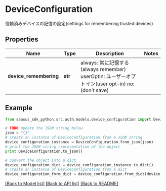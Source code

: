 # DeviceConfiguration

信頼済みデバイスの記憶の設定(settings for remembering trusted devices) 

## Properties
Name | Type | Description | Notes
------------ | ------------- | ------------- | -------------
**device_remembering** | **str** | always: 常に記憶する(always remember) userOptIn: ユーザーオプトイン(user opt-in) no: (don&#39;t save)  | 

## Example

```python
from saasus_sdk_python.src.auth.models.device_configuration import DeviceConfiguration

# TODO update the JSON string below
json = "{}"
# create an instance of DeviceConfiguration from a JSON string
device_configuration_instance = DeviceConfiguration.from_json(json)
# print the JSON string representation of the object
print DeviceConfiguration.to_json()

# convert the object into a dict
device_configuration_dict = device_configuration_instance.to_dict()
# create an instance of DeviceConfiguration from a dict
device_configuration_form_dict = device_configuration.from_dict(device_configuration_dict)
```
[[Back to Model list]](../README.md#documentation-for-models) [[Back to API list]](../README.md#documentation-for-api-endpoints) [[Back to README]](../README.md)


